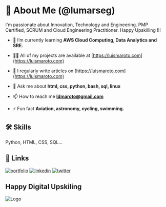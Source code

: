 # 🚀 About Me (@lumarseg)

I'm passionate about Innovation, Technology and Engineering. PMP Certified, SCRUM and Cloud Engineering Practitioner. Happy Upskilling !!!

- 🌱 I’m currently learning **AWS Cloud Computing, Data Analytics and SRE.**

- 👨‍💻 All of my projects are available at [https://luismaroto.com](https://luismaroto.com)

- 📝 I regularly write articles on [https://luismaroto.com](https://luismaroto.com)

- 💬 Ask me about **html, css, python, bash, sql, linux**

- 📫 How to reach me **<ldmaroto@gmail.com>**

- ⚡ Fun fact **Aviation, astronomy, cycling, swimming.**

## 🛠 Skills

Python, HTML, CSS, SQL...

## 🔗 Links

[![portfolio](https://img.shields.io/badge/my_site-355d7e?style=for-the-badge&logo=ko-fi&logoColor=white)](https://luismaroto.com/)
[![linkedin](https://img.shields.io/badge/linkedin-0A66C2?style=for-the-badge&logo=linkedin&logoColor=white)](https://www.linkedin.com/in/lumarseg/)
[![twitter](https://img.shields.io/badge/twitter-1DA1F2?style=for-the-badge&logo=twitter&logoColor=white)](https://twitter.com/lumarseg)

## Happy Digital Upskiling

![Logo](https://luismaroto-wpmedia.s3.amazonaws.com/wp-content/uploads/2023/08/04183433/route_up.png)

